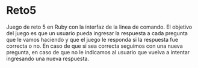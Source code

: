 # Reto5
Juego de reto 5 en Ruby con la interfaz de la linea de comando. El objetivo del juego es que un usuario pueda ingresar la respuesta a cada pregunta que le vamos haciendo y que el juego le responda si la respuesta fue correcta o no. En caso de que si sea correcta seguimos con una nueva pregunta, en caso de que no le indicamos al usuario que vuelva a intentar ingresando una nueva respuesta.
